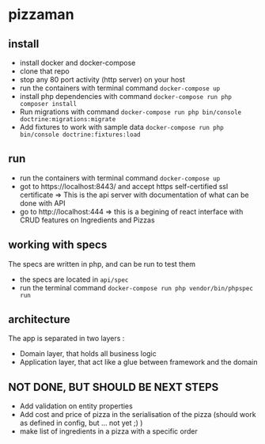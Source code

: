 # pizzaman

## install 

* install docker and docker-compose
* clone that repo
* stop any 80 port activity (http server) on your host
* run the containers with terminal command ```docker-compose up```
* install php dependencies with command ```docker-compose run php composer install```
* Run migrations with command ```docker-compose run php bin/console doctrine:migrations:migrate```
* Add fixtures to work with sample data ```docker-compose run php bin/console doctrine:fixtures:load```

## run

* run the containers with terminal command ```docker-compose up```
* got to https://localhost:8443/ and accept https self-certified ssl certificate
  => This is the api server with documentation of what can be done with API
* go to http://localhost:444
  => this is a begining of react interface with CRUD features on Ingredients and Pizzas

## working with specs

The specs are written in php, and can be run to test them
* the specs are located in ```api/spec```
* run the terminal command ```docker-compose run php vendor/bin/phpspec run```

## architecture

The app is separated in two layers :
* Domain layer, that holds all business logic
* Application layer, that act like a glue between framework and the domain

## NOT DONE, BUT SHOULD BE NEXT STEPS

* Add validation on entity properties
* Add cost and price of pizza in the serialisation of the pizza (should work as defined in config, but … not yet ;) )
* make list of ingredients in a pizza with a specific order
